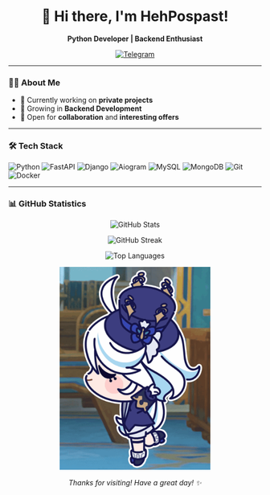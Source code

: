 <h1 align="center">👋 Hi there, I'm HehPospast!</h1>

<p align="center">
  <strong>Python Developer | Backend Enthusiast</strong>
</p>

<p align="center">
  <a href="https://t.me/HehPospast">
    <img src="https://img.shields.io/badge/Telegram-2CA5E0?style=for-the-badge&logo=telegram&logoColor=white" alt="Telegram"/>
  </a>
</p>

---

### 👨‍💻 About Me

- 🔭 Currently working on **private projects**
- 🌱 Growing in **Backend Development**
- 💬 Open for **collaboration** and **interesting offers**

---

### 🛠️ Tech Stack

<p>
  <img src="https://img.shields.io/badge/Python-3776AB?style=for-the-badge&logo=python&logoColor=white" alt="Python"/>
  <img src="https://img.shields.io/badge/FastAPI-009688?style=for-the-badge&logo=fastapi&logoColor=white" alt="FastAPI"/>
  <img src="https://img.shields.io/badge/Django-092E20?style=for-the-badge&logo=django&logoColor=white" alt="Django"/>
  <img src="https://img.shields.io/badge/Aiogram-2CA5E0?style=for-the-badge&logo=telegram&logoColor=white" alt="Aiogram"/>
  <img src="https://img.shields.io/badge/MySQL-4479A1?style=for-the-badge&logo=mysql&logoColor=white" alt="MySQL"/>
  <img src="https://img.shields.io/badge/MongoDB-47A248?style=for-the-badge&logo=mongodb&logoColor=white" alt="MongoDB"/>
  <img src="https://img.shields.io/badge/Git-F05032?style=for-the-badge&logo=git&logoColor=white" alt="Git"/>
  <img src="https://img.shields.io/badge/Docker-2496ED?style=for-the-badge&logo=docker&logoColor=white" alt="Docker"/>
</p>

---

### 📊 GitHub Statistics

<p align="center">
  <img src="https://github-readme-stats.vercel.app/api?username=HehPospast&show_icons=true&theme=tokyonight&hide_border=true" alt="GitHub Stats"/>
</p>

<p align="center">
  <img src="https://github-readme-streak-stats.herokuapp.com/?user=HehPospast&theme=tokyonight&hide_border=true" alt="GitHub Streak"/>
</p>

<p align="center">
  <img src="https://github-readme-stats.vercel.app/api/top-langs/?username=HehPospast&layout=compact&theme=tokyonight&hide_border=true" alt="Top Languages"/>
</p>



<div align="center">
  <img src="https://github.com/HehPospast/HehPospast/blob/main/static/furina-dance.gif" alt="Furina Dance" width="300"/>
  
  <p>
    <i>Thanks for visiting! Have a great day! ✨</i>
  </p>
</div>